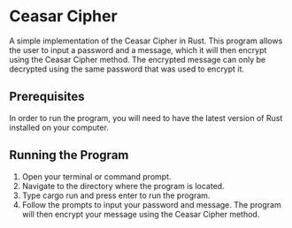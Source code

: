 # Ceasar Cipher
A simple implementation of the Ceasar Cipher in Rust. This program allows the user to input a password and a message, which it will then encrypt using the Ceasar Cipher method. The encrypted message can only be decrypted using the same password that was used to encrypt it.

## Prerequisites
In order to run the program, you will need to have the latest version of Rust installed on your computer.

## Running the Program
1. Open your terminal or command prompt.
2. Navigate to the directory where the program is located.
3. Type cargo run and press enter to run the program.
4. Follow the prompts to input your password and message. The program will then encrypt your message using the Ceasar Cipher method.
